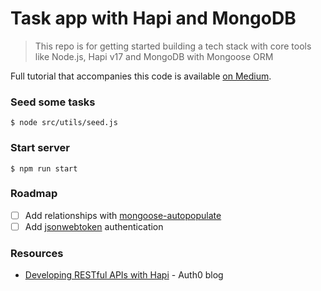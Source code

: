 Task app with Hapi and MongoDB 
===

> This repo is for getting started building a tech stack with core tools like Node.js, Hapi v17 and MongoDB with Mongoose ORM

Full tutorial that accompanies this code is available [on Medium](https://medium.com/employbl/build-a-task-app-with-hapi-mongodb-and-vue-js-dc05c1bb8778).


### Seed some tasks

``` 
$ node src/utils/seed.js
```

### Start server

``` 
$ npm run start
```

### Roadmap

- [ ] Add relationships with [mongoose-autopopulate](https://github.com/mongodb-js/mongoose-autopopulate)
- [ ] Add [jsonwebtoken](https://jwt.io/) authentication

### Resources

- [Developing RESTful APIs with Hapi](https://auth0.com/blog/developing-restful-apis-with-hapijs/) - Auth0 blog
